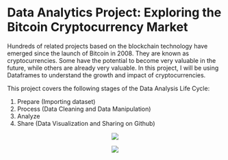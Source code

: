 # Data Analytics Project: Exploring the Bitcoin Cryptocurrency Market

Hundreds of related projects based on the blockchain technology have emerged since the launch of Bitcoin in 2008. They are known as cryptocurrencies. Some have the potential to become very valuable in the future, while others are already very valuable. In this project, I will be using Dataframes to  understand the growth and impact of cryptocurrencies.

This project covers the following stages of the Data Analysis Life Cycle:
1. Prepare (Importing dataset)
2. Process (Data Cleaning and Data Manipulation)
3. Analyze
4. Share (Data Visualization and Sharing on Github)

<p align="center"><img src="https://user-images.githubusercontent.com/98682258/219934790-fc8c9a85-7a58-45e1-8d53-e5ea567a5cbf.png"></p>

<p align="center"><img src="https://user-images.githubusercontent.com/98682258/219934078-ee0c0a25-76e0-4ae5-9959-e7b3cfba550d.png"></p>

